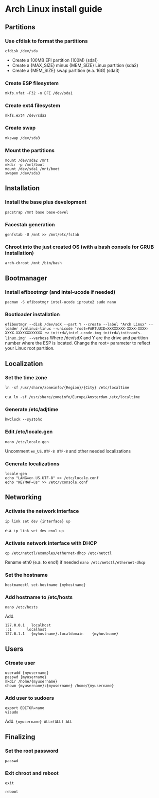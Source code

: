 # Arch Linux install guide

## Partitions

### Use cfdisk to format the partitions
```cfdisk /dev/sda```

* Create a 100MB EFI partition (100M) (sda1)
* Create a {MAX_SIZE} minus {MEM_SIZE} Linux partition (sda2)
* Create a {MEM_SIZE} swap partition (e.a. 16G) (sda3)


### Create ESP filesystem
```mkfs.vfat -F32 -n EFI /dev/sda1```


### Create ext4 filesystem
```mkfs.ext4 /dev/sda2```


### Create swap
```mkswap /dev/sda3```


### Mount the partitions
```
mount /dev/sda2 /mnt
mkdir -p /mnt/boot
mount /dev/sda1 /mnt/boot
swapon /dev/sda3
```


## Installation

### Install the base plus development
```pacstrap /mnt base base-devel```


### Facestab generation
```genfstab -U /mnt >> /mnt/etc/fstab```


### Chroot into the just created OS (with a bash console for GRUB installation)
```arch-chroot /mnt /bin/bash```


## Bootmanager

### Install efibootmgr (and intel-ucode if needed)
```pacman -S efibootmgr intel-ucode iproute2 sudo nano```


### Bootloader installation
```efibootmgr --disk /dev/sdX --part Y --create --label "Arch Linux" --loader /vmlinuz-linux --unicode 'root=PARTUUID=XXXXXXXX-XXXX-XXXX-XXXX-XXXXXXXXXXXX rw initrd=\intel-ucode.img initrd=\initramfs-linux.img' --verbose```
Where /dev/sdX and Y are the drive and partition number where the ESP is located. Change the root= parameter to reflect your Linux root partition.


## Localization

### Set the time zone
```ln -sf /usr/share/zoneinfo/{Region}/{City} /etc/localtime```

e.a.
```ln -sf /usr/share/zoneinfo/Europe/Amsterdam /etc/localtime```


### Generate /etc/adjtime
```hwclock --systohc```


### Edit /etc/locale.gen
```nano /etc/locale.gen```

Uncomment ```en_US.UTF-8 UTF-8``` and other needed localizations

### Generate localizations
```
locale-gen
echo "LANG=en_US.UTF-8" >> /etc/locale.conf
echo "KEYMAP=us" >> /etc/vconsole.conf
```


## Networking

### Activate the network interface
```ip link set dev {interface} up```

e.a. ```ip link set dev eno1 up```

### Activate network interface with DHCP
```cp /etc/netctl/examples/ethernet-dhcp /etc/netctl```

Rename eth0 (e.a. to eno1) if needed
```nano /etc/netctl/ethernet-dhcp```


### Set the hostname
```hostnamectl set-hostname {myhostname}```


### Add hostname to /etc/hosts
```nano /etc/hosts```

Add:
```
127.0.0.1	localhost
::1       localhost
127.0.1.1	{myhostname}.localdomain	{myhostname}
```


## Users

### Ctreate user
```
useradd {myusername}
passwd {myusername}
mkdir /home/{myusername}
chown {myusername}:{myusername} /home/{myusername}
```

### Add user to sudoers
```
export EDITOR=nano
visudo
```

Add: ```{myusername} ALL=(ALL) ALL```


## Finalizing

### Set the root password
```passwd```


### Exit chroot and reboot
```exit```

```reboot```
